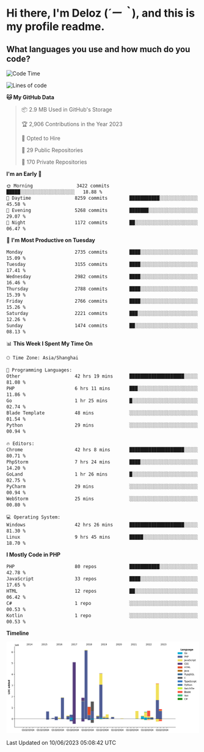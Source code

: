 # **Hi there, I'm Deloz (*´ー｀*), and this is my profile readme.**

## **What languages you use and how much do you code?**

<!--START_SECTION:waka-->
![Code Time](http://img.shields.io/badge/Code%20Time-1%2C656%20hrs%2049%20mins-blue)

![Lines of code](https://img.shields.io/badge/From%20Hello%20World%20I%27ve%20Written-30.9%20million%20lines%20of%20code-blue)

**🐱 My GitHub Data** 

> 📦 2.9 MB Used in GitHub's Storage 
 > 
> 🏆 2,906 Contributions in the Year 2023
 > 
> 💼 Opted to Hire
 > 
> 📜 29 Public Repositories 
 > 
> 🔑 170 Private Repositories 
 > 
**I'm an Early 🐤** 

```text
🌞 Morning                3422 commits        █████░░░░░░░░░░░░░░░░░░░░   18.88 % 
🌆 Daytime                8259 commits        ███████████░░░░░░░░░░░░░░   45.58 % 
🌃 Evening                5268 commits        ███████░░░░░░░░░░░░░░░░░░   29.07 % 
🌙 Night                  1172 commits        ██░░░░░░░░░░░░░░░░░░░░░░░   06.47 % 
```
📅 **I'm Most Productive on Tuesday** 

```text
Monday                   2735 commits        ████░░░░░░░░░░░░░░░░░░░░░   15.09 % 
Tuesday                  3155 commits        ████░░░░░░░░░░░░░░░░░░░░░   17.41 % 
Wednesday                2982 commits        ████░░░░░░░░░░░░░░░░░░░░░   16.46 % 
Thursday                 2788 commits        ████░░░░░░░░░░░░░░░░░░░░░   15.39 % 
Friday                   2766 commits        ████░░░░░░░░░░░░░░░░░░░░░   15.26 % 
Saturday                 2221 commits        ███░░░░░░░░░░░░░░░░░░░░░░   12.26 % 
Sunday                   1474 commits        ██░░░░░░░░░░░░░░░░░░░░░░░   08.13 % 
```


📊 **This Week I Spent My Time On** 

```text
🕑︎ Time Zone: Asia/Shanghai

💬 Programming Languages: 
Other                    42 hrs 19 mins      ████████████████████░░░░░   81.08 % 
PHP                      6 hrs 11 mins       ███░░░░░░░░░░░░░░░░░░░░░░   11.86 % 
Go                       1 hr 25 mins        █░░░░░░░░░░░░░░░░░░░░░░░░   02.74 % 
Blade Template           48 mins             ░░░░░░░░░░░░░░░░░░░░░░░░░   01.54 % 
Python                   29 mins             ░░░░░░░░░░░░░░░░░░░░░░░░░   00.94 % 

🔥 Editors: 
Chrome                   42 hrs 8 mins       ████████████████████░░░░░   80.71 % 
PhpStorm                 7 hrs 24 mins       ████░░░░░░░░░░░░░░░░░░░░░   14.20 % 
GoLand                   1 hr 26 mins        █░░░░░░░░░░░░░░░░░░░░░░░░   02.75 % 
PyCharm                  29 mins             ░░░░░░░░░░░░░░░░░░░░░░░░░   00.94 % 
WebStorm                 25 mins             ░░░░░░░░░░░░░░░░░░░░░░░░░   00.80 % 

💻 Operating System: 
Windows                  42 hrs 26 mins      ████████████████████░░░░░   81.30 % 
Linux                    9 hrs 45 mins       █████░░░░░░░░░░░░░░░░░░░░   18.70 % 
```

**I Mostly Code in PHP** 

```text
PHP                      80 repos            ███████████░░░░░░░░░░░░░░   42.78 % 
JavaScript               33 repos            ████░░░░░░░░░░░░░░░░░░░░░   17.65 % 
HTML                     12 repos            ██░░░░░░░░░░░░░░░░░░░░░░░   06.42 % 
C#                       1 repo              ░░░░░░░░░░░░░░░░░░░░░░░░░   00.53 % 
Kotlin                   1 repo              ░░░░░░░░░░░░░░░░░░░░░░░░░   00.53 % 
```



**Timeline**

![Lines of Code chart](https://raw.githubusercontent.com/deloz/deloz/main/assets/bar_graph.png)


 Last Updated on 10/06/2023 05:08:42 UTC
<!--END_SECTION:waka-->
